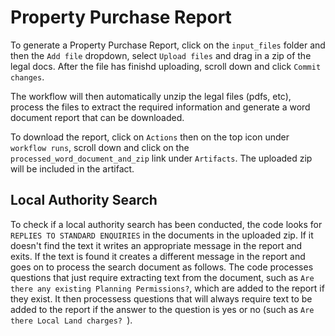 # Property Purchase Report

To generate a Property Purchase Report, click on the `input_files` folder and then the `Add file` dropdown, select `Upload files` and drag in a zip of the legal docs. After the file has finishd uploading, scroll down and click `Commit changes`.

The workflow will then automatically unzip the legal files (pdfs, etc), process the files to extract the required information and generate a word document report that can be downloaded.

To download the report, click on `Actions` then on the top icon under `workflow runs`, scroll down and click on the `processed_word_document_and_zip` link under `Artifacts`. The uploaded zip will be included in the artifact.

## Local Authority Search

To check if a local authority search has been conducted, the code looks for `REPLIES TO STANDARD ENQUIRIES` in the documents in the uploaded zip.
If it doesn't find the text it writes an appropriate message in the report and exits.
If the text is found it creates a different message in the report and goes on to process the search document as follows.
The code processes questions that just require extracting text from the document, such as `Are there any existing Planning Permissions?`, which are added to the report if they exist.
It then processess questions that will always require text to be added to the report if the answer to the question is yes or no (such as `Are there Local Land charges? `).
